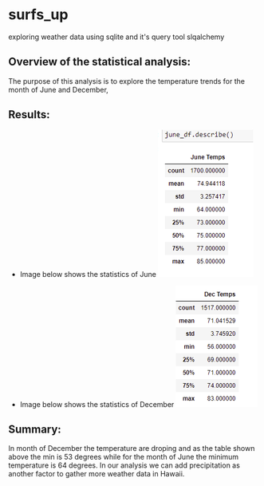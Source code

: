 # surfs_up
exploring weather data using sqlite and it's query tool slqalchemy

## Overview of the statistical analysis:
The purpose of this analysis is to explore the temperature trends for the month of June and December, 

##  Results:
- Image below shows the statistics of June 
 ![June screenshot](https://github.com/elzmanzi/surfs_up/blob/main/Resource/june_temps.PNG)
  
- Image below shows the statistics of December
 ![Dec Screenshot](https://github.com/elzmanzi/surfs_up/blob/main/Resource/Dec_temps.PNG)
## Summary:
In month of December the temperature are droping and as the table shown above the min is 53 degrees while for the month of June the minimum temperature is 64 degrees.
In our analysis we can add precipitation as another factor to gather more weather data in Hawaii. 
